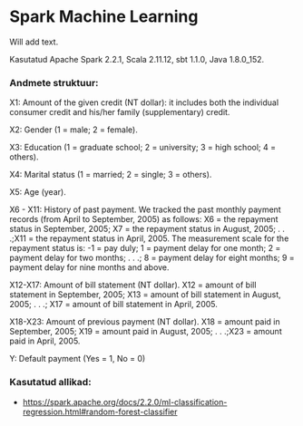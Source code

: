 # Spark Machine Learning

Will add text.

Kasutatud Apache Spark 2.2.1, Scala 2.11.12, sbt 1.1.0, Java 1.8.0_152.

### Andmete struktuur:

X1: Amount of the given credit (NT dollar): it includes both the individual consumer credit and his/her family (supplementary) credit. 

X2: Gender (1 = male; 2 = female). 

X3: Education (1 = graduate school; 2 = university; 3 = high school; 4 = others). 

X4: Marital status (1 = married; 2 = single; 3 = others). 

X5: Age (year). 

X6 - X11: History of past payment. We tracked the past monthly payment records (from April to September, 2005) as follows: X6 = the repayment status in September, 2005; X7 = the repayment status in August, 2005; . . .;X11 = the repayment status in April, 2005. The measurement scale for the repayment status is: -1 = pay duly; 1 = payment delay for one month; 2 = payment delay for two months; . . .; 8 = payment delay for eight months; 9 = payment delay for nine months and above. 

X12-X17: Amount of bill statement (NT dollar). X12 = amount of bill statement in September, 2005; X13 = amount of bill statement in August, 2005; . . .; X17 = amount of bill statement in April, 2005. 

X18-X23: Amount of previous payment (NT dollar). X18 = amount paid in September, 2005; X19 = amount paid in August, 2005; . . .;X23 = amount paid in April, 2005.

Y: Default payment (Yes = 1, No = 0)

### Kasutatud allikad:
* https://spark.apache.org/docs/2.2.0/ml-classification-regression.html#random-forest-classifier
